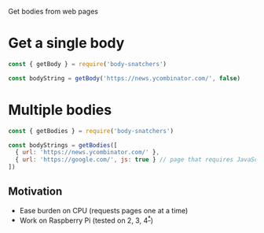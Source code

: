 Get bodies from web pages
# Get a single body
```javascript
const { getBody } = require('body-snatchers')

const bodyString = getBody('https://news.ycombinator.com/', false)
```
# Multiple bodies
```javascript
const { getBodies } = require('body-snatchers')

const bodyStrings = getBodies([
  { url: 'https://news.ycombinator.com/' },
  { url: 'https://google.com/', js: true } // page that requires JavaScript
])
```

## Motivation
* Ease burden on CPU (requests pages one at a time)
* Work on Raspberry Pi (tested on 2, 3, 4<sup>[*](./raspberry-pi-4-instructions.md)</sup>)

